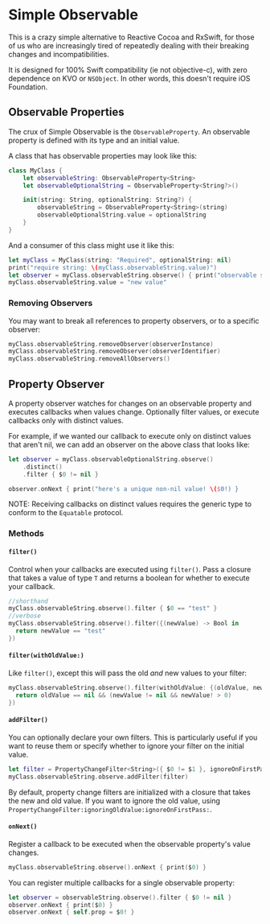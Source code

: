 # Simple Observable

This is a crazy simple alternative to Reactive Cocoa and RxSwift,
for those of us who are increasingly tired of repeatedly dealing with
their breaking changes and incompatibilities.

It is designed for 100% Swift compatibility (ie not objective-c),
with zero dependence on KVO or `NSObject`. In other words,
this doesn't require iOS Foundation.

## Observable Properties

The crux of Simple Observable is the `ObservableProperty`.
An observable property is defined with its type and an initial value.

A class that has observable properties may look like this:

```swift
class MyClass {
    let observableString: ObservableProperty<String>
    let observableOptionalString = ObservableProperty<String?>()

    init(string: String, optionalString: String?) {
        observableString = ObservableProperty<String>(string)
        observableOptionalString.value = optionalString
    }
}
```

And a consumer of this class might use it like this:

```swift
let myClass = MyClass(string: "Required", optionalString: nil)
print("require string: \(myClass.observableString.value)")
let observer = myClass.observableString.observe() { print("observable string value changed: \($0) }
myClass.observableString.value = "new value"
```

### Removing Observers

You may want to break all references to property observers, or to a specific observer:

```swift
myClass.observableString.removeObserver(observerInstance)
myClass.observableString.removeObserver(observerIdentifier)
myClass.observableString.removeAllObservers()
```

## Property Observer

A property observer watches for changes on an observable property and
executes callbacks when values change. Optionally filter values, or
execute callbacks only with distinct values.

For example, if we wanted our callback to execute only on distinct values
that aren't nil, we can add an observer on the above class that looks like:

```swift
let observer = myClass.observableOptionalString.observe()
    .distinct()
    .filter { $0 != nil }

observer.onNext { print("here's a unique non-nil value! \($0!) }
```

NOTE: Receiving callbacks on distinct values requires the generic type
to conform to the `Equatable` protocol.

### Methods

#### `filter()`

Control when your callbacks are executed using `filter()`.
Pass a closure that takes a value of type `T` and returns a boolean
for whether to execute your callback.

```swift
//shorthand
myClass.observableString.observe().filter { $0 == "test" }
//verbose
myClass.observableString.observe().filter({(newValue) -> Bool in
  return newValue == "test"
})
```

#### `filter(withOldValue:)`

Like `filter()`, except this will pass the old _and_ new values to your filter:

```swift
myClass.observableString.observe().filter(withOldValue: {(oldValue, newValue) -> Bool in
  return oldValue == nil && (newValue != nil && newValue! > 0)
})
```

#### `addFilter()`

You can optionally declare your own filters. This is particularly useful if you want to reuse them or
specify whether to ignore your filter on the initial value.

```swift
let filter = PropertyChangeFilter<String>({ $0 != $1 }, ignoreOnFirstPass: true)
myClass.observableString.observe.addFilter(filter)
```

By default, property change filters are initialized with a closure that takes the new and old value.
If you want to ignore the old value, using `PropertyChangeFilter:ignoringOldValue:ignoreOnFirstPass:`.

#### `onNext()`

Register a callback to be executed when the observable property's value changes.

```swift
myClass.observableString.observe().onNext { print($0) }
```

You can register multiple callbacks for a single observable property:

```swift
let observer = observableString.observe().filter { $0 != nil }
observer.onNext { print($0) }
observer.onNext { self.prop = $0! }
```
